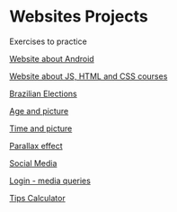 # Websites Projects
Exercises to practice

<a href="https://felipevalory.github.io/Websites-Projects/website-Android/index.html">Website about Android<a>

<a href="https://felipevalory.github.io/Websites-Projects/website-courses/index.html">Website about JS, HTML and CSS courses<a>
  
<a href="https://felipevalory.github.io/Websites-Projects/website-elections/index.html">Brazilian Elections<a>

<a href="https://felipevalory.github.io/Websites-Projects/website-age/index.html">Age and picture<a>

<a href="https://felipevalory.github.io/Websites-Projects/website-hours/index.html">Time and picture<a>

<a href="https://felipevalory.github.io/Websites-Projects/website-paralax/index.html">Parallax effect<a>

<a href="https://felipevalory.github.io/Websites-Projects/website-socialmedias/index.html">Social Media<a>

<a href="https://felipevalory.github.io/Websites-Projects/website-login/index.html">Login - media queries<a>

<a href="https://felipevalory.github.io/Websites-Projects/website-tipsCalculator/index.html">Tips Calculator<a>
